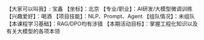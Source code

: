 【大家可以叫我】: 宝鑫
【坐标】：北京
【专业/职业】：AI研发/大模型微调训练
【兴趣爱好】：喝酒
【项目技能】：NLP、Prompt、Agent
【组队情况】：未组队
【本课程学习基础】：RAG/DPO均有涉猎
【本期活动目标】：掌握工程化知识以及有关大模型的各项本领